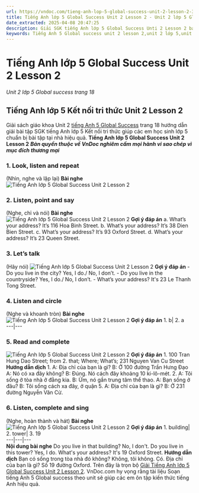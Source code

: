 ```yaml
---
url: https://vndoc.com/tieng-anh-lop-5-global-success-unit-2-lesson-2-319908
title: Tiếng Anh lớp 5 Global Success Unit 2 Lesson 2 - Unit 2 lớp 5 Global success trang 18 - VnDoc.com
date_extracted: 2025-04-08 20:47:25
description: Giải SGK tiếng Anh lớp 5 Global Success Unti 2 Lesson 2 bao gồm đáp án các phần bài tập trang 18 giúp các em chuẩn bị bài hiệu quả.
keywords: Tiếng Anh 5 Global success unit 2 lesson 2,unit 2 lớp 5,unit 2 lớp 5 Global success,tiếng anh lớp 5 unit 2,tiếng anh lớp 5 global success unit 2,unit 2 tiếng anh 5 global success,unit 2 lớp 5 Global success trang 18,tiếng anh 5 unit 2 lesson 2,Tiếng Anh 5 unit 2 Global Success,tiếng Anh lớp 5 kết nối unit 2
---
```


# Tiếng Anh lớp 5 Global Success Unit 2 Lesson 2
 _Unit 2 lớp 5 Global success trang 18_
## Tiếng Anh lớp 5 Kết nối tri thức Unit 2 Lesson 2
Giải sách giáo khoa Unit 2 [tiếng Anh 5 Global Success](<https://vndoc.com/tieng-anh-lop-5-global-success>) trang 18 hướng dẫn giải bài tập SGK tiếng Anh lớp 5 Kết nối tri thức giúp các em học sinh lớp 5 chuẩn bị bài tập tại nhà hiệu quả.
**Tiếng Anh lớp 5 Global Success Unit 2 Lesson 2**
 _**Bản quyền thuộc về VnDoc nghiêm cấm mọi hành vi sao chép vì mục đích thương mại**_
### 1\. Look, listen and repeat
\(Nhìn, nghe và lặp lại\)
**Bài nghe**
![Tiếng Anh lớp 5 Global Success Unit 2 Lesson 2](https://i.vdoc.vn/data/image/2024/05/10/tieng-anh-lop-5-global-success-unit-2-lesson-2-1.png)
### 2\. Listen, point and say
\(Nghe, chỉ và nói\)
**Bài nghe**
![Tiếng Anh lớp 5 Global Success Unit 2 Lesson 2](https://i.vdoc.vn/data/image/2024/05/10/tieng-anh-lop-5-global-success-unit-2-lesson-2-2.png)
**Gợi ý đáp án**
a. What’s your address?
It’s 116 Hoa Binh Street.
b. What’s your address?
It’s 38 Dien Bien Street.
c. What’s your address?
It’s 93 Oxford Street.
d. What’s your address?
It’s 23 Queen Street.
### 3\. Let’s talk
\(Hãy nói\)
![Tiếng Anh lớp 5 Global Success Unit 2 Lesson 2](https://i.vdoc.vn/data/image/2024/05/10/tieng-anh-lop-5-global-success-unit-2-lesson-2-3.png)
**Gợi ý đáp án**
\- Do you live in the city?
Yes, I do./ No, I don’t.
\- Do you live in the countryside?
Yes, I do./ No, I don’t.
\- What’s your address?
It's 23 Le Thanh Tong Street.
### 4\. Listen and circle
\(Nghe và khoanh tròn\)
**Bài nghe**
![Tiếng Anh lớp 5 Global Success Unit 2 Lesson 2](https://i.vdoc.vn/data/image/2024/05/10/tieng-anh-lop-5-global-success-unit-2-lesson-2-4.png)
**Gợi ý đáp án**
1\. b| 2\. a  
---|---  
### 5\. Read and complete
![Tiếng Anh lớp 5 Global Success Unit 2 Lesson 2](https://i.vdoc.vn/data/image/2024/05/10/tieng-anh-lop-5-global-success-unit-2-lesson-2-5.png)
**Gợi ý đáp án**
1\. 100 Tran Hung Dao Street; from
2\. that; Where; What’s; 231 Nguyen Van Cu Street
**Hướng dẫn dịch**
1.
A: Địa chỉ của bạn là gì?
B: Ở 100 đường Trần Hưng Đạo
A: Nó có xa đây không?
B: Đúng. Nó cách đây khoảng 10 ki-lô-mét.
2.
A: Tôi sống ở tòa nhà ở đằng kia.
B: Ừm, nó gần trung tâm thể thao.
A: Bạn sống ở đâu?
B: Tôi sống cách xa đây, ở quận 5.
A: Địa chỉ của bạn là gì?
B: Ở 231 đường Nguyễn Văn Cừ.
### 6\. Listen, complete and sing
\(Nghe, hoàn thành và hát\)
**Bài nghe**
![Tiếng Anh lớp 5 Global Success Unit 2 Lesson 2](https://i.vdoc.vn/data/image/2024/05/10/tieng-anh-lop-5-global-success-unit-2-lesson-2-6.png)
**Gợi ý đáp án**
1\. building| 2\. tower| 3\. 19  
---|---|---  
**Nội dung bài nghe**
Do you live in that building?
No, I don't.
Do you live in this tower?
Yes, I do.
What's your address?
It's 19 Oxford Street.
**Hướng dẫn dịch**
Bạn có sống trong tòa nhà đó không?
Không, tôi không.
Có.
Địa chỉ của bạn là gì?
Số 19 đường Oxford.
Trên đây là trọn bộ [Giải Tiếng Anh lớp 5 Global Success Unit 2 Lesson 2](<https://vndoc.com/tieng-anh-lop-5-global-success-unit-2-lesson-2-319908>). VnDoc.com hy vọng rằng tài liệu Soạn tiếng Anh 5 Global success theo unit sẽ giúp các em ôn tập kiến thức tiếng Anh hiệu quả.
